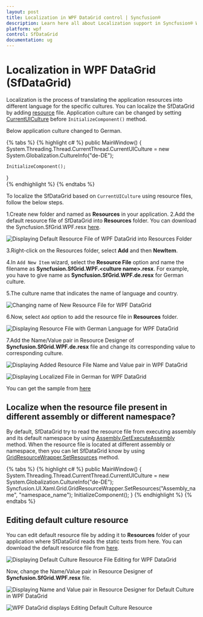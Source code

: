```yaml
---
layout: post
title: Localization in WPF DataGrid control | Syncfusion®
description: Learn here all about Localization support in Syncfusion® WPF DataGrid (SfDataGrid) control, its elements and more details.
platform: wpf
control: SfDataGrid
documentation: ug
---
```



# Localization in WPF DataGrid (SfDataGrid)

Localization is the process of translating the application resources into different language for the specific cultures. You can localize the SfDataGrid by adding [resource](https://learn.microsoft.com/en-us/previous-versions/visualstudio/visual-studio-2010/aa992030(v=vs.100)?redirectedfrom=MSDN) file. Application culture can be changed by setting [CurrentUICulture](https://learn.microsoft.com/en-us/dotnet/api/system.globalization.cultureinfo.currentuiculture?view=net-7.0&redirectedfrom=MSDN#System_Globalization_CultureInfo_CurrentUICulture) before `InitializeComponent()` method. 

Below application culture changed to German.

{% tabs %}
{% highlight c# %}
public MainWindow()
{
    System.Threading.Thread.CurrentThread.CurrentUICulture = new System.Globalization.CultureInfo("de-DE");

    InitializeComponent();
}    
{% endhighlight %}
{% endtabs %}


To localize the SfDataGrid based on `CurrentUICulture` using resource files, follow the below steps. 

1.Create new folder and named as **Resources** in your application. 
2.Add the default resource file of SfDataGrid into **Resources** folder. You can download the Syncfusion.SfGrid.WPF.resx [here](https://www.syncfusion.com/downloads/support/directtrac/general/ze/Syncfusion.SfGrid.WPF71700028.zip).

![Displaying Default Resource File of WPF DataGrid into Resources Folder](Localization_images/wpf-datagrid-default-resource-file.png)

3.Right-click on the Resources folder, select **Add** and then **NewItem**.

4.In `Add New Item` wizard, select the **Resource File** option and name the filename as **Syncfusion.SfGrid.WPF.&lt;culture name&gt;.resx**. For example, you have to give name as **Syncfusion.SfGrid.WPF.de.resx** for German culture.
 
5.The culture name that indicates the name of language and country. 

![Changing name of New Resource File for WPF DataGrid](Localization_images/wpf-datagrid-change-resource-file-name.png)

6.Now, select `Add` option to add the resource file in **Resources** folder.

![Displaying Resource File with German Language for WPF DataGrid](Localization_images/wpf-datagrid-with-german-resource-file.png)

7.Add the Name/Value pair in Resource Designer of **Syncfusion.SfGrid.WPF.de.resx** file and change its corresponding value to corresponding culture. 

![Displaying Added Resource File Name and Value pair in WPF DataGrid](Localization_images/wpf-datagrid-resource-file-name-and-value.png)

![Displaying Localized File in German for WPF DataGrid](Localization_images/wpf-datagrid-localized-file.png)

You can get the sample from [here](https://www.syncfusion.com/downloads/support/directtrac/general/ze/Localization1013710435.zip)

## Localize when the resource file present in different assembly or different namespace?

By default, SfDataGrid try to read the resource file from executing assembly and its default namespace by using [Assembly.GetExecuteAssembly](https://learn.microsoft.com/en-us/dotnet/api/system.reflection.assembly.getexecutingassembly?view=net-7.0) method. When the resource file is located at different assembly or namespace, then you can let SfDataGrid know by using [GridResourceWrapper.SetResources](https://help.syncfusion.com/cr/wpf/Syncfusion.UI.Xaml.Grid.GridResourceWrapper.html#Syncfusion_UI_Xaml_Grid_GridResourceWrapper_SetResources_System_Reflection_Assembly_) method.

{% tabs %}
{% highlight c# %}
public MainWindow()
{
    System.Threading.Thread.CurrentThread.CurrentUICulture = new System.Globalization.CultureInfo("de-DE");            
    Syncfusion.UI.Xaml.Grid.GridResourceWrapper.SetResources("Assembly_name", "namespace_name");
    InitializeComponent();
}
{% endhighlight %}
{% endtabs %}


## Editing default culture resource

You can edit default resource file by adding it to **Resources** folder of your application where SfDataGrid reads the static texts from here. You can download the default resource file from [here](https://www.syncfusion.com/downloads/support/directtrac/general/ze/Syncfusion.SfGrid.WPF71700028.zip).

![Displaying Default Culture Resource File Editing for WPF DataGrid](Localization_images/wpf-datagrid-edit-localized-file.png)

Now, change the Name/Value pair in Resource Designer of **Syncfusion.SfGrid.WPF.resx** file.

![Displaying Name and Value pair in Resource Designer for Default Culture in WPF DataGrid](Localization_images/wpf-datagrid-resource-file-name-and-value.png)


![WPF DataGrid displays Editing Default Culture Resource](Localization_images/wpf-datagrid-edit-default-resource.png)

